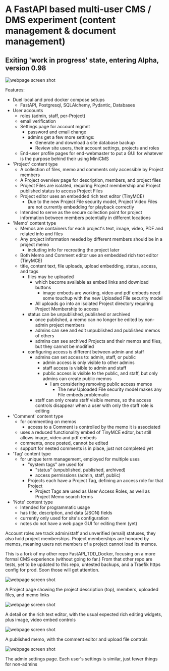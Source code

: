 # A FastAPI based multi-user CMS / DMS experiment (content management & document management)

## Exiting 'work in progress' state, entering Alpha, version 0.98

![webpage screen shot](/src/app/static/AboutMiniCMS.jpg)

Features:

- Duel local and prod docker compose setups
  - FastAPI, Postgresql, SQLAlchemy, Pydantic, Databases
- User accounts
  - roles (admin, staff, per-Project)
  - email verification
  - Settings page for account mgmnt
    - password and email change
    - admins get a few more settings:
      - Generate and download a site database backup
      - Review site users, their account settings, projects and roles
  - End-user profile pages for end-webmaster to put a GUI for whatever is the purpose behind their using MiniCMS
- 'Project' content type
  - A collection of files, memo and comments only accessible by Project members
  - A Project overview page for description, members, and project files
  - Project Files are isolated, requiring Project membership and Project published status to access Project Files
  - Project editor uses an embedded rich text editor (TinyMCE)
    - Due to the new Project File security model, Project Video Files are not currently embedding for playback correctly
  - Intended to serve as the secure collection point for project information between members potentially in different locations
- 'Memo' content type
  - Memos are containers for each project's text, image, video, PDF and related info and files
  - Any project information needed by different members should be in a project memo
    - including info for recreating the project later
  - Both Memo and Comment editor use an embedded rich text editor (TinyMCE)
  - title, content text, file uploads, upload embedding, status, access, and tags
    - files may be uploaded
      - which become available as embed links and download buttons
        - image embeds are working, video and pdf embeds need some touchup with the new Uploaded File security model
      - All uploads go into an isolated Project directory requiring Project Membership to access
    - status can be unpublished, published or archived
      - once published, a memo can no longer be edited by non-admin project members
      - admins can see and edit unpublished and published memos of others
      - admins can see archived Projects and their memos and files, but they cannot be modified
    - configuring access is different between admin and staff
      - admins can set access to: admin, staff, or public
        - admin access is only visible to other admins
        - staff access is visible to admin and staff
        - public access is visible to the public, and staff, but only admins can create public memos
          - I am considering removing public access memos
            - The new Uploaded File security model makes any File embeds problematic
      - staff can only create staff visible memos, so the access controls disappear when a user with only the staff role is editing
- 'Comment' content type
  - for commenting on memos
    - access to a Comment is controlled by the memo it is associated
  - uses a reduced functionality embed of TinyMCE editor, but still allows image, video and pdf embeds
  - comments, once posted, cannot be edited
  - support for nested comments is in place, just not completed yet
- 'Tag' content type
  - for unique term management, employed for multiple uses
    - "system tags" are used for
      - "status" (unpublished, published, archived)
      - access permissions (admin, staff, public)
    - Projects each have a Project Tag, defining an access role for that Project
      - Project Tags are used as User Access Roles, as well as Project Memo search terms
- 'Note' content type
  - Intended for programmatic usage
  - has title, description, and data (JSON) fields
  - currently only used for site's configuration
  - notes do not have a web page GUI for editing them (yet)

Account roles are track admin/staff and unverified (email) statuses, they also hold project memberships.
Project memberships are honored by memos, meaning users not members of a project cannot load its memos.

This is a fork of my other repo FastAPI_TDD_Docker, focusing on a more formal CMS experience (without going to far.)
From that other repo are tests, yet to be updated to this repo, untested backups, and a Traefik https config for prod.
Soon those will get attention.

![webpage screen shot](/src/app/static/MiniCMS-project.jpg)

A Project page showing the project description (top), members, uploaded files, and memo links

![webpage screen shot](/src/app/static/MiniCMS-richEditor.jpg)

A detail on the rich text editor, with the usual expected rich editing widgets, plus image, video embed controls

![webpage screen shot](/src/app/static/MiniCMS-memo.jpg)

A published memo, with the comment editor and upload file controls

![webpage screen shot](/src/app/static/MiniCMS-adminSettings.jpg)

The admin settings page. Each user's settings is similar, just fewer things for non-admins
